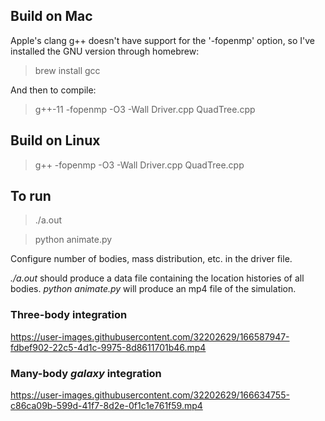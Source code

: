 ## Build on Mac

Apple's clang g++ doesn't have support for the '-fopenmp' option, so I've installed the GNU version through homebrew:

> brew install gcc

And then to compile:

> g++-11 -fopenmp -O3 -Wall Driver.cpp QuadTree.cpp

## Build on Linux

> g++ -fopenmp -O3 -Wall Driver.cpp QuadTree.cpp

## To run

> ./a.out

> python animate.py

Configure number of bodies, mass distribution, etc. in the driver file.

*./a.out* should produce a data file containing the location histories of all bodies. *python animate.py* will produce an mp4 file of the simulation.

### Three-body integration

https://user-images.githubusercontent.com/32202629/166587947-fdbef902-22c5-4d1c-9975-8d8611701b46.mp4

### Many-body *galaxy* integration

https://user-images.githubusercontent.com/32202629/166634755-c86ca09b-599d-41f7-8d2e-0f1c1e761f59.mp4
